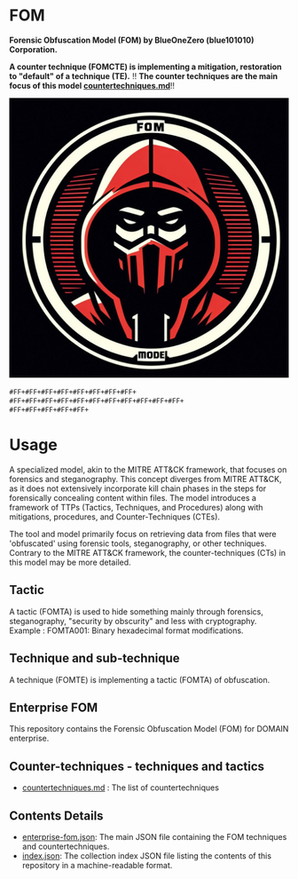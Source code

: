 # FOM
**Forensic Obfuscation Model (FOM) by BlueOneZero (blue101010) Corporation.**

**A counter technique (FOMCTE) is implementing a mitigation, restoration to "default" of a technique (TE).**
!! **The counter techniques are the main focus of this model [countertechniques.md](https://github.com/blue101010/FOM/blob/main/countertechniques/countertechniques.md)**!!

![Alt text](fom.png)

```
#FF+#FF+#FF+#FF+#FF+#FF+#FF+#FF+
#FF+#FF+#FF+#FF+#FF+#FF+#FF+#FF+#FF+#FF+#FF+
#FF+#FF+#FF+#FF+#FF+
```

# Usage
A specialized model, akin to the MITRE ATT&CK framework, that focuses on forensics and steganography. This concept diverges from MITRE ATT&CK, as it does not extensively incorporate kill chain phases in the steps for forensically concealing content within files. The model introduces a framework of TTPs (Tactics, Techniques, and Procedures) along with mitigations, procedures, and Counter-Techniques (CTEs).

The tool and model primarily focus on retrieving data from files that were 'obfuscated' using forensic tools, steganography, or other techniques. Contrary to the MITRE ATT&CK framework, the counter-techniques (CTs) in this model may be more detailed.

## Tactic
A tactic (FOMTA) is used to hide something mainly through forensics, steganography, "security by obscurity" and less with cryptography.
Example : FOMTA001: Binary hexadecimal format modifications.

## Technique and sub-technique
A technique (FOMTE) is implementing a tactic (FOMTA) of obfuscation.

## Enterprise FOM
This repository contains the Forensic Obfuscation Model (FOM) for DOMAIN enterprise.


## Counter-techniques - techniques and tactics
- [countertechniques.md](https://github.com/blue101010/FOM/blob/main/countertechniques/countertechniques.md) : The list of countertechniques

## Contents Details 
- [enterprise-fom.json](https://github.com/blue101010/FOM/blob/main/enterprise-fom.json): The main JSON file containing the FOM techniques and countertechniques.
- [index.json](https://github.com/blue101010/FOM/blob/main/index.json): The collection index JSON file listing the contents of this repository in a machine-readable format.

